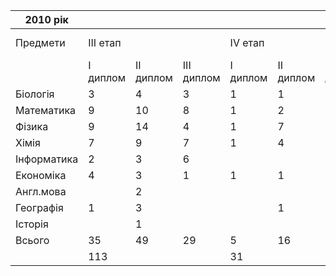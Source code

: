 |  2010 рік   |          |           |            |          |           |            |                      |     |
| ----------- | -------- | --------- | ---------- | -------- | --------- | ---------- | -------------------- | --- |
|  Предмети   | III етап |           |            | IV етап  |           |            | Міжнародні олімпіади |     |
|             | I диплом | II диплом | III диплом | I диплом | II диплом | III диплом |      Відбір МО       | МО  |
|  Біологія   |    3     |     4     |     3      |    1     |     1     |            |                      |     |
| Математика  |    9     |    10     |     8      |    1     |     2     |     4      |          1           |     |
|   Фізика    |    9     |    14     |     4      |    1     |     7     |     1      |          2           |  1  |
|    Хімія    |    7     |     9     |     7      |    1     |     4     |     4      |          1           |  1  |
| Інформатика |    2     |     3     |     6      |          |           |     1      |                      |     |
|  Економіка  |    4     |     3     |     1      |    1     |     1     |            |                      |     |
|  Англ.мова  |          |     2     |            |          |           |            |                      |     |
|  Географія  |    1     |     3     |            |          |     1     |            |                      |     |
|   Історія   |          |     1     |            |          |           |            |                      |     |
|   Всього    |    35    |    49     |     29     |    5     |    16     |     10     |                      |     |
|             |   113    |           |            |    31    |           |            |          4           |  2  |
